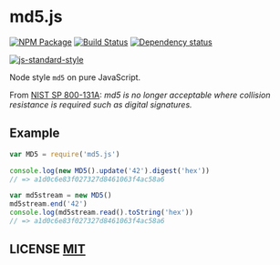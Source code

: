 # md5.js

[![NPM Package](https://img.shields.io/npm/v/md5.js.svg?style=flat-square)](https://www.npmjs.org/package/md5.js) [![Build Status](https://img.shields.io/travis/crypto-browserify/md5.js.svg?branch=master&style=flat-square)](https://travis-ci.org/crypto-browserify/md5.js) [![Dependency status](https://img.shields.io/david/crypto-browserify/md5.js.svg?style=flat-square)](https://david-dm.org/crypto-browserify/md5.js#info=dependencies)

[![js-standard-style](https://cdn.rawgit.com/feross/standard/master/badge.svg)](https://github.com/feross/standard)

Node style `md5` on pure JavaScript.

From [NIST SP 800-131A](http://nvlpubs.nist.gov/nistpubs/SpecialPublications/NIST.SP.800-131Ar1.pdf): _md5 is no longer acceptable where collision resistance is required such as digital signatures._

## Example

```javascript
var MD5 = require('md5.js')

console.log(new MD5().update('42').digest('hex'))
// => a1d0c6e83f027327d8461063f4ac58a6

var md5stream = new MD5()
md5stream.end('42')
console.log(md5stream.read().toString('hex'))
// => a1d0c6e83f027327d8461063f4ac58a6
```

## LICENSE [MIT](https://github.com/giulibar/Konect/tree/36adf0373135e1ba10f3740caa61d089557aa08e/node_modules/md5.js/LICENSE/README.md)

